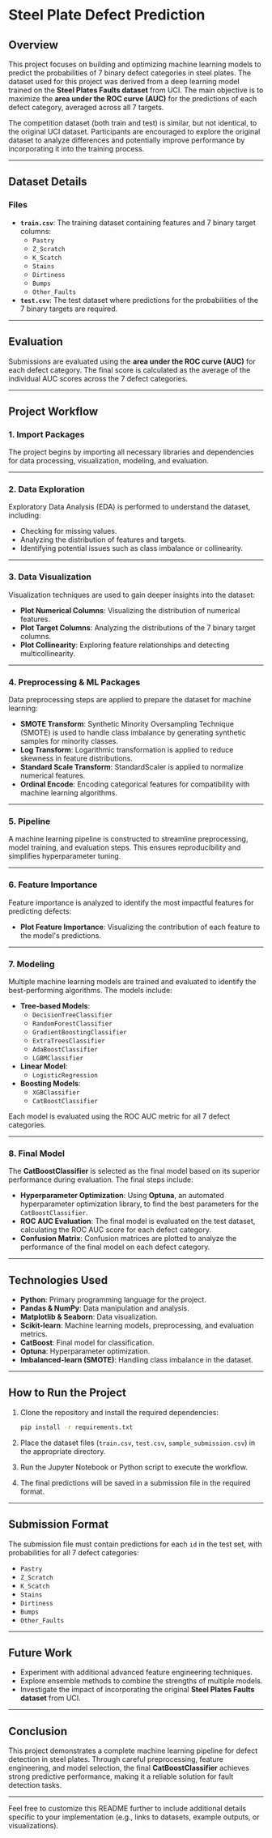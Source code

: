 # Steel Plate Defect Prediction

## **Overview**

This project focuses on building and optimizing machine learning models to predict the probabilities of 7 binary defect categories in steel plates. The dataset used for this project was derived from a deep learning model trained on the **Steel Plates Faults dataset** from UCI. The main objective is to maximize the **area under the ROC curve (AUC)** for the predictions of each defect category, averaged across all 7 targets.

The competition dataset (both train and test) is similar, but not identical, to the original UCI dataset. Participants are encouraged to explore the original dataset to analyze differences and potentially improve performance by incorporating it into the training process.

---

## **Dataset Details**

### **Files**

- **`train.csv`**: The training dataset containing features and 7 binary target columns:
  - `Pastry`
  - `Z_Scratch`
  - `K_Scatch`
  - `Stains`
  - `Dirtiness`
  - `Bumps`
  - `Other_Faults`
- **`test.csv`**: The test dataset where predictions for the probabilities of the 7 binary targets are required.

---

## **Evaluation**

Submissions are evaluated using the **area under the ROC curve (AUC)** for each defect category. The final score is calculated as the average of the individual AUC scores across the 7 defect categories.

---

## **Project Workflow**

### **1. Import Packages**
The project begins by importing all necessary libraries and dependencies for data processing, visualization, modeling, and evaluation.

---

### **2. Data Exploration**
Exploratory Data Analysis (EDA) is performed to understand the dataset, including:
- Checking for missing values.
- Analyzing the distribution of features and targets.
- Identifying potential issues such as class imbalance or collinearity.

---

### **3. Data Visualization**
Visualization techniques are used to gain deeper insights into the dataset:
- **Plot Numerical Columns**: Visualizing the distribution of numerical features.
- **Plot Target Columns**: Analyzing the distributions of the 7 binary target columns.
- **Plot Collinearity**: Exploring feature relationships and detecting multicollinearity.

---

### **4. Preprocessing & ML Packages**
Data preprocessing steps are applied to prepare the dataset for machine learning:
- **SMOTE Transform**: Synthetic Minority Oversampling Technique (SMOTE) is used to handle class imbalance by generating synthetic samples for minority classes.
- **Log Transform**: Logarithmic transformation is applied to reduce skewness in feature distributions.
- **Standard Scale Transform**: StandardScaler is applied to normalize numerical features.
- **Ordinal Encode**: Encoding categorical features for compatibility with machine learning algorithms.

---

### **5. Pipeline**
A machine learning pipeline is constructed to streamline preprocessing, model training, and evaluation steps. This ensures reproducibility and simplifies hyperparameter tuning.

---

### **6. Feature Importance**
Feature importance is analyzed to identify the most impactful features for predicting defects:
- **Plot Feature Importance**: Visualizing the contribution of each feature to the model's predictions.

---

### **7. Modeling**
Multiple machine learning models are trained and evaluated to identify the best-performing algorithms. The models include:

- **Tree-based Models**:
  - `DecisionTreeClassifier`
  - `RandomForestClassifier`
  - `GradientBoostingClassifier`
  - `ExtraTreesClassifier`
  - `AdaBoostClassifier`
  - `LGBMClassifier`
- **Linear Model**:
  - `LogisticRegression`
- **Boosting Models**:
  - `XGBClassifier`
  - `CatBoostClassifier`

Each model is evaluated using the ROC AUC metric for all 7 defect categories.

---

### **8. Final Model**
The **CatBoostClassifier** is selected as the final model based on its superior performance during evaluation. The final steps include:
- **Hyperparameter Optimization**: Using **Optuna**, an automated hyperparameter optimization library, to find the best parameters for the `CatBoostClassifier`.
- **ROC AUC Evaluation**: The final model is evaluated on the test dataset, calculating the ROC AUC score for each defect category.
- **Confusion Matrix**: Confusion matrices are plotted to analyze the performance of the final model on each defect category.

---

## **Technologies Used**

- **Python**: Primary programming language for the project.
- **Pandas & NumPy**: Data manipulation and analysis.
- **Matplotlib & Seaborn**: Data visualization.
- **Scikit-learn**: Machine learning models, preprocessing, and evaluation metrics.
- **CatBoost**: Final model for classification.
- **Optuna**: Hyperparameter optimization.
- **Imbalanced-learn (SMOTE)**: Handling class imbalance in the dataset.

---

## **How to Run the Project**

1. Clone the repository and install the required dependencies:
   ```bash
   pip install -r requirements.txt
   ```

2. Place the dataset files (`train.csv`, `test.csv`, `sample_submission.csv`) in the appropriate directory.

3. Run the Jupyter Notebook or Python script to execute the workflow.

4. The final predictions will be saved in a submission file in the required format.

---

## **Submission Format**

The submission file must contain predictions for each `id` in the test set, with probabilities for all 7 defect categories:
- `Pastry`
- `Z_Scratch`
- `K_Scatch`
- `Stains`
- `Dirtiness`
- `Bumps`
- `Other_Faults`

---

## **Future Work**

- Experiment with additional advanced feature engineering techniques.
- Explore ensemble methods to combine the strengths of multiple models.
- Investigate the impact of incorporating the original **Steel Plates Faults dataset** from UCI.

---

## **Conclusion**

This project demonstrates a complete machine learning pipeline for defect detection in steel plates. Through careful preprocessing, feature engineering, and model selection, the final **CatBoostClassifier** achieves strong predictive performance, making it a reliable solution for fault detection tasks.

--- 

Feel free to customize this README further to include additional details specific to your implementation (e.g., links to datasets, example outputs, or visualizations).
